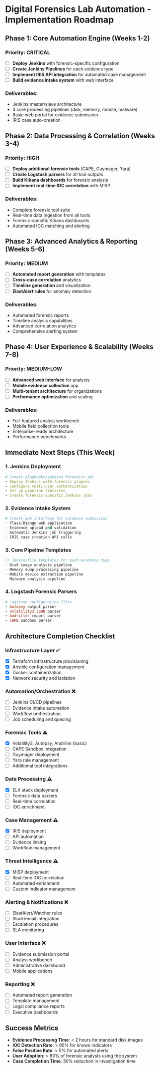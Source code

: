 # Digital Forensics Lab Automation - Implementation Roadmap

## Phase 1: Core Automation Engine (Weeks 1-2)
### Priority: CRITICAL
- [ ] **Deploy Jenkins** with forensic-specific configuration
- [ ] **Create Jenkins Pipelines** for each evidence type
- [ ] **Implement IRIS API integration** for automated case management
- [ ] **Build evidence intake system** with web interface

### Deliverables:
- Jenkins master/slave architecture
- 4 core processing pipelines (disk, memory, mobile, malware)
- Basic web portal for evidence submission
- IRIS case auto-creation

## Phase 2: Data Processing & Correlation (Weeks 3-4)
### Priority: HIGH
- [ ] **Deploy additional forensic tools** (CAPE, Guymager, Yara)
- [ ] **Create Logstash parsers** for all tool outputs
- [ ] **Build Kibana dashboards** for forensic analysis
- [ ] **Implement real-time IOC correlation** with MISP

### Deliverables:
- Complete forensic tool suite
- Real-time data ingestion from all tools
- Forensic-specific Kibana dashboards
- Automated IOC matching and alerting

## Phase 3: Advanced Analytics & Reporting (Weeks 5-6)
### Priority: MEDIUM
- [ ] **Automated report generation** with templates
- [ ] **Cross-case correlation** analytics
- [ ] **Timeline generation** and visualization
- [ ] **ElastAlert rules** for anomaly detection

### Deliverables:
- Automated forensic reports
- Timeline analysis capabilities
- Advanced correlation analytics
- Comprehensive alerting system

## Phase 4: User Experience & Scalability (Weeks 7-8)
### Priority: MEDIUM-LOW
- [ ] **Advanced web interface** for analysts
- [ ] **Mobile evidence collection** app
- [ ] **Multi-tenant architecture** for organizations
- [ ] **Performance optimization** and scaling

### Deliverables:
- Full-featured analyst workbench
- Mobile field collection tools
- Enterprise-ready architecture
- Performance benchmarks

## Immediate Next Steps (This Week)

### 1. Jenkins Deployment
```yaml
# Create playbooks/jenkins-forensics.yml
- Deploy Jenkins with forensic plugins
- Configure multi-user authentication
- Set up pipeline libraries
- Create forensic-specific Jenkins jobs
```

### 2. Evidence Intake System
```python
# Create web interface for evidence submission
- Flask/Django web application
- Evidence upload and validation
- Automatic Jenkins job triggering
- IRIS case creation API calls
```

### 3. Core Pipeline Templates
```groovy
// Jenkinsfile templates for each evidence type
- Disk image analysis pipeline
- Memory dump processing pipeline
- Mobile device extraction pipeline
- Malware analysis pipeline
```

### 4. Logstash Forensic Parsers
```ruby
# Logstash configuration files
- Autopsy output parser
- Volatility3 JSON parser
- Andriller report parser
- CAPE sandbox parser
```

## Architecture Completion Checklist

### Infrastructure Layer ✅
- [x] Terraform infrastructure provisioning
- [x] Ansible configuration management
- [x] Docker containerization
- [x] Network security and isolation

### Automation/Orchestration ❌
- [ ] Jenkins CI/CD pipelines
- [ ] Evidence intake automation
- [ ] Workflow orchestration
- [ ] Job scheduling and queuing

### Forensic Tools ⚠️
- [x] Volatility3, Autopsy, Andriller (basic)
- [ ] CAPE Sandbox integration
- [ ] Guymager deployment
- [ ] Yara rule management
- [ ] Additional tool integrations

### Data Processing ⚠️
- [x] ELK stack deployment
- [ ] Forensic data parsers
- [ ] Real-time correlation
- [ ] IOC enrichment

### Case Management ⚠️
- [x] IRIS deployment
- [ ] API automation
- [ ] Evidence linking
- [ ] Workflow management

### Threat Intelligence ⚠️
- [x] MISP deployment
- [ ] Real-time IOC correlation
- [ ] Automated enrichment
- [ ] Custom indicator management

### Alerting & Notifications ❌
- [ ] ElastAlert/Watcher rules
- [ ] Slack/email integration
- [ ] Escalation procedures
- [ ] SLA monitoring

### User Interface ❌
- [ ] Evidence submission portal
- [ ] Analyst workbench
- [ ] Administrative dashboard
- [ ] Mobile applications

### Reporting ❌
- [ ] Automated report generation
- [ ] Template management
- [ ] Legal compliance reports
- [ ] Executive dashboards

## Success Metrics
- **Evidence Processing Time**: < 2 hours for standard disk images
- **IOC Detection Rate**: > 95% for known indicators
- **False Positive Rate**: < 5% for automated alerts
- **User Adoption**: > 80% of forensic analysts using the system
- **Case Completion Time**: 30% reduction in investigation time
